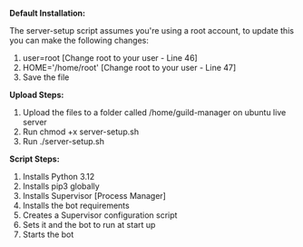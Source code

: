 **Default Installation:**

The server-setup script assumes you're using a root account, to update this you can make the following changes:

1. user=root [Change root to your user - Line 46]
2. HOME='/home/root' [Change root to your user - Line 47]
3. Save the file

**Upload Steps:**

1. Upload the files to a folder called /home/guild-manager on ubuntu live server
2. Run chmod +x server-setup.sh
3. Run ./server-setup.sh

**Script Steps:**

1. Installs Python 3.12
2. Installs pip3 globally
3. Installs Supervisor [Process Manager]
4. Installs the bot requirements
5. Creates a Supervisor configuration script
6. Sets it and the bot to run at start up
7. Starts the bot
